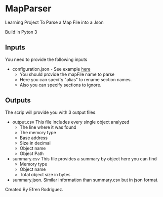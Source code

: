 # MapParser
Learning Project To Parse a Map File into a Json

Build in Pyton 3 

## Inputs
You need to provide the following inputs
   - configuration.json - See example [here](https://github.com/EfrenRodriguez/MapParser/blob/master/Configuration/configuration.json)
      - You should provide the mapFile name to parse
      - Here you can specify "alias" to rename section names.
      - Also you can specify sections to ignore.


## Outputs
The scrip will provide you with 3 output files
   - output.csv This file includes every single object analyzed
      - The line where it was found
      - The memory type
      - Base address
      - Size in decimal
      - Object name
      - Object Path
   - summary.csv This file provides a summary by object here you can find
      - Memory type
      - Object name
      - Total object size in bytes
   - summary.json. Similar information than summary.csv but in json format.

Created By Efren Rodriguez. 
